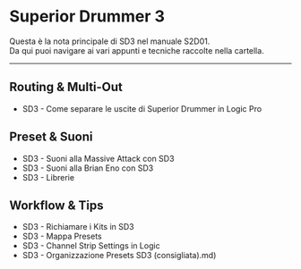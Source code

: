 # Superior Drummer 3

Questa è la nota principale di SD3 nel manuale S2D01.  
Da qui puoi navigare ai vari appunti e tecniche raccolte nella cartella.

---

## Routing & Multi-Out
- SD3 - Come separare le uscite di Superior Drummer in Logic Pro

## Preset & Suoni
- SD3 - Suoni alla Massive Attack con SD3
- SD3 - Suoni alla Brian Eno con SD3
- SD3 - Librerie

## Workflow & Tips
- SD3 - Richiamare i Kits in SD3
- SD3 - Mappa Presets
- SD3 - Channel Strip Settings in Logic
- SD3 - Organizzazione Presets SD3 (consigliata).md)